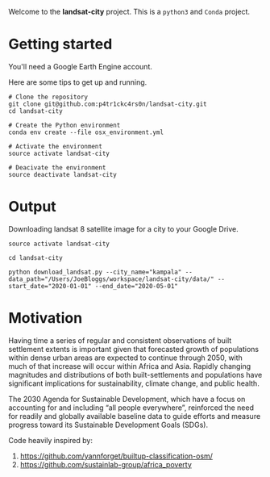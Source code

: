 Welcome to the **landsat-city** project. This is a `python3` and `Conda` project.

# Getting started

You'll need a Google Earth Engine account.

Here are some tips to get up and running.

```
# Clone the repository
git clone git@github.com:p4tr1ckc4rs0n/landsat-city.git
cd landsat-city

# Create the Python environment
conda env create --file osx_environment.yml

# Activate the environment
source activate landsat-city

# Deacivate the environment
source deactivate landsat-city
```

# Output

Downloading landsat 8 satellite image for a city to your Google Drive.

```
source activate landsat-city

cd landsat-city

python download_landsat.py --city_name="kampala" --data_path="/Users/JoeBloggs/workspace/landsat-city/data/" --start_date="2020-01-01" --end_date="2020-05-01"
```

# Motivation

Having time a series of regular and consistent observations of built settlement extents is important given that forecasted growth of populations within dense urban areas are expected to continue through 2050, with much of that increase will occur within Africa and Asia. Rapidly changing magnitudes and distributions of both built-settlements and populations have significant implications for sustainability, climate change, and public health. 

The 2030 Agenda for Sustainable Development, which have a focus on accounting for and including “all people everywhere”, reinforced the need for readily and globally available baseline data to guide efforts and measure progress toward its Sustainable Development Goals (SDGs).

Code heavily inspired by:
1. https://github.com/yannforget/builtup-classification-osm/
2. https://github.com/sustainlab-group/africa_poverty
